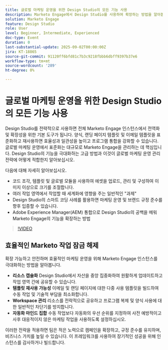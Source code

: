 ```yaml
---
title: 글로벌 마케팅 운영을 위한 Design Studio의 모든 기능 사용
description: Marketo Engage에서 Design Studio를 사용하여 확장하는 방법을 알아봅니다. 기술적인 문제를 줄이고 효율성을 높이기 위한 캡슐화, 템플릿, 양식 및 전략을 살펴봅니다.
solution: Marketo Engage
feature: Design Studio
role: User
level: Beginner, Intermediate, Experienced
doc-type: Event
duration: 0
last-substantial-update: 2025-09-02T00:00:00Z
jira: KT-18865
source-git-commit: 91120ff6bfd81c7b3c9218fbbb6dbff9397b37e6
workflow-type: tm+mt
source-wordcount: '289'
ht-degree: 0%

---
```



# 글로벌 마케팅 운영을 위한 Design Studio의 모든 기능 사용

Design Studio를 전략적으로 사용하면 전체 Marketo Engage 인스턴스에서 전역화 및 확장성을 위한 기본 도구가 됩니다. 양식, 랜딩 페이지 템플릿 및 이메일 템플릿을 표준화하고 재사용하면 효율성과 일관성을 높이고 프로그램 통합을 강화할 수 있습니다. 글로벌 마케팅 운영에서 표준화는 대규모로 Marketo Engage을 관리하는 데 핵심입니다.
Design Studio의 기능을 극대화하는 고급 방법과 이것이 글로벌 마케팅 운영 관리 전략에 어떻게 적합한지 알아보십시오.

다음에 대해 자세히 알아보십시오.

* 코드 조각, 템플릿 및 글로벌 모듈을 사용하여 에셋을 업로드, 관리 및 구성하여 이미지 이상으로 크기를 조절합니다.
* 여러 작업 영역에서 작업할 때 세계화에 영향을 주는 일반적인 &quot;과제&quot;
* Design Studio의 스마트 코딩 사례를 활용하면 마케팅 운영 및 브랜드 규정 준수를 향후 입증할 수 있습니다.
* Adobe Experience Manager(AEM) 통합으로 Design Studio의 공백을 메워 Marketo Engage의 기능을 확장하는 방법

>[!VIDEO](https://video.tv.adobe.com/v/3471437/?learn=on&enablevpops&captions=kor)

## 효율적인 Marketo 작업 잠금 해제

확장 가능하고 안전하며 효율적인 마케팅 운영을 위해 Marketo Engage 인스턴스를 극대화하는 방법을 알아봅니다.

* **리소스 캡슐화** Design Studio에서 자산을 중앙 집중화하여 원활하게 업데이트하고 작업 영역 간에 공유할 수 있습니다.
* **템플릿 재사용 가능성** 이메일 및 랜딩 페이지에 대한 다중 사용 템플릿을 빌드하여 수동 작업 및 기술적 부담을 최소화합니다.
* **Workspace 관리** 리소스를 전략적으로 공유하고 프로그램 복제 및 양식 사용에 대한 일반적인 차단기를 방지합니다.
* **자동화 마인드 집합** 수동 작업보다 자동화의 우선 순위를 지정하여 사전 예방적이고 사후 대응적이지 않은 마케팅 작업을 사용하도록 설정하십시오.

이러한 전략을 적용하면 팀은 적은 노력으로 캠페인을 확장하고, 규정 준수를 유지하며, 비즈니스 가치를 높일 수 있습니다. 이 프레임워크를 사용하여 장기적인 성공을 위해 인스턴스를 감사하거나 빌드합니다.
